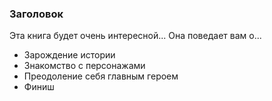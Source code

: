 ### Заголовок
Эта книга будет очень интересной... Она поведает вам о...

- Зарождение истории
- Знакомство с персонажами
- Преодоление себя главным героем
- Финиш